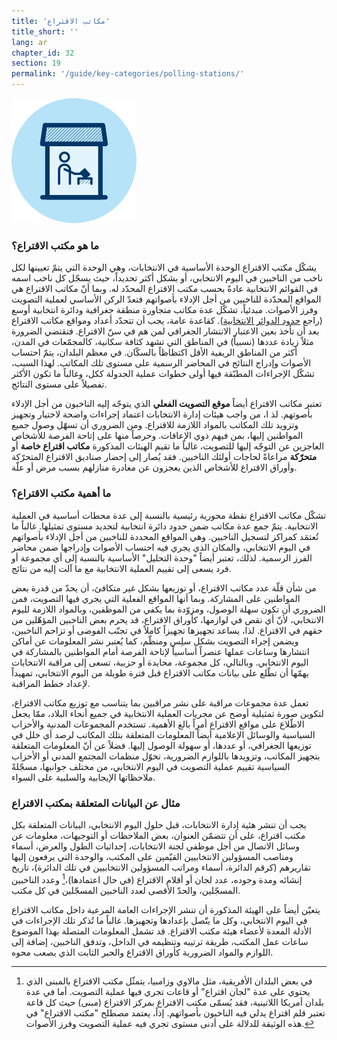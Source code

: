 ```yaml
---
title: 'مكاتب الاقتراع'
title_short: ''
lang: ar
chapter_id: 32
section: 19
permalink: '/guide/key-categories/polling-stations/'
---
```


![مكاتب الاقتراع](/assets/images/inventory/categories/polling-stations.png)

### ما هو مكتب الاقتراع؟

يشكّل مكتب الاقتراع الوحدة الأساسية في الانتخابات، وهي الوحدة التي يتمّ تعيينها لكل ناخب من الناخبين في اليوم الانتخابي، أو بشكل أكثر تحديداً، حيث يسجّل كل ناخب اسمه في القوائم الانتخابية عادةً بحسب مكتب الاقتراع المحدّد له. وبما أنّ مكاتب الاقتراع هي المواقع المحدّدة للناخبين من أجل الإدلاء بأصواتهم فتعدّ الركن الأساسي لعملية التصويت وفرز الأصوات. مبدئياً، تشكّل عدة مكاتب متجاورة منطقة جغرافية ودائرة انتخابية أوسع (راجع [حدود الدوائر الانتخابية](/ar/guide/key-categories/electoral-boundaries/)). كقاعدة عامة، يجب أن تتحدّد أعداد ومواقع مكاتب الاقتراع بعد أن تأخذ بعين الاعتبار الانتشار الجغرافي لمن هم في سنّ الاقتراع. فتقتضي الضرورة مثلاً زيادة عددها (نسبياً) في المناطق التي تشهد كثافة سكانية، كالمجمّعات في المدن، أكثر من المناطق الريفية الأقل اكتظاظاً بالسكّان. في معظم البلدان، يتمّ احتساب الأصوات وإدراج النتائج في المحاضر الرسمية على مستوى تلك المكاتب. لهذا السبب، تشكّل الإجراءات المطبّقة فيها أولى خطوات عملية الجدولة ككل، وغالباً ما تكون الأكثر تفصيلاً على مستوى النتائج.

تعتبر مكاتب الاقتراع أيضاً **موقع التصويت الفعلي** الذي يتوجّه إليه الناخبون من أجل الإدلاء بأصوتهم. لذ ا، من واجب هيئات إدارة الانتخابات اعتماد إجراءات واضحة لاختيار وتجهيز وتزويد تلك المكاتب بالمواد اللازمة للاقتراع. ومن الضروري أن تسهّل وصول جميع المواطنين إليها، بمن فيهم ذوي الإعاقات. وحرصاً منها على إتاحة الفرصة للأشخاص العاجزين عن التوجّه إليها للتصويت، غالباً ما تقيم الهيئات المذكورة **مكاتب اقتراع خاصة** أو **متحرّكة** مراعاةً لحاجات أولئك الناخبين. فقد يُصار إلى إحضار صناديق الاقتراع المتحرّكة وأوراق الاقتراع للأشخاص الذين يعجزون عن مغادرة منازلهم بسبب مرض أو علّة.

### ما أهمية مكتب الاقتراع؟

تشكّل مكاتب الاقتراع نقطة محورية رئيسية بالنسبة إلى عدة محطات أساسية في العملية الانتخابية. يتمّ جمع عدة مكاتب ضمن حدود دائرة انتخابية لتحديد مستوى تمثيلها. غالباً ما تُعتمَد كمراكز لتسجيل الناخبين. وهي المواقع المحددة للناخبين من أجل الإدلاء بأصواتهم في اليوم الانتخابي، والمكان الذي يجري فيه احتساب الأصوات وإدراجها ضمن محاضر الفرز الرسمية. لذلك، تعتبر أيضاً "وحدة التحليل" الأساسية بالنسبة إلى أي مجموعة أو فرد يسعى إلى تقييم العملية الانتخابية مع ما آلت إليه من نتائج.

من شأن قلّة عدد مكاتب الاقتراع، أو توزيعها بشكل غير متكافئ، أن يحدّ من قدرة بعض المواطنين على المشاركة. وبما أنها المواقع الفعلية التي يجري فيها التصويت، فمن الضروري أن تكون سهلة الوصول، ومزوّدة بما يكفي من الموظفين، وبالمواد اللازمة لليوم الانتخابي، لأنّ أي نقص في لوازمها، كأوراق الاقتراع، قد يحرم بعض الناخبين المؤهّلين من حقهم في الاقتراع. لذا، يساعد تجهيزها تجهيزاً كاملاً في تجنّب الفوضى أو تزاحم الناخبين، ويضمن إجراء التصويت بشكل سلِس ومنظّم، كما يُعتبر نشر المعلومات عن أماكن انتشارها وساعات عملها عنصراً أساسياً لإتاحة الفرصة أمام المواطنين بالمشاركة في اليوم الانتخابي. وبالتالي، كل مجموعة، محايدة أو حزبية، تسعى إلى مراقبة الانتخابات يهمّها أن تطّلع على بيانات مكاتب الاقتراع قبل فترة طويلة من اليوم الانتخابي، تمهيداً لإعداد خطط المراقبة.

تعمل عدة مجموعات مراقبة على نشر مراقبين بما يتناسب مع توزيع مكاتب الاقتراع، لتكوين صورة تمثيلية أوضح عن مجريات العملية الانتخابية في جميع أنحاء البلاد، ممّا يجعل الاطّلاع على مواقع الاقتراع أمراً بالغ الأهمية. تستخدم المجموعات المدنية والأحزاب السياسية والوسائل الإعلامية أيضاً المعلومات المتعلقة بتلك المكاتب لرصد أي خلل في توزيعها الجغرافي، أو عددها، أو سهولة الوصول إليها. فضلاً عن أنّ المعلومات المتعلقة بتجهيز المكاتب، وتزويدها باللوازم الضرورية، تخوّل منظمات المجتمع المدني أو الأحزاب السياسية تقييم عملية التصويت في اليوم الانتخابي، من مختلف جوانبها، مسجّلةً ملاحظاتها الإيجابية والسلبية على السواء.

### مثال عن البيانات المتعلقة بمكتب الاقتراع

يجب أن تنشر هئية إدارة الانتخابات، قبل حلول اليوم الانتخابي، البيانات المتعلقة بكل مكتب اقتراع، على أن تتضمّن العنوان، بعض الملاحظات أو التوجيهات، معلومات عن وسائل الاتصال من أجل موظفي لجنة الانتخابات، إحداثيات الطول والعرض، أسماء ومناصب المسؤولين الانتخابيين القيّمين على المكتب، والوحدة التي يرفعون إليها تقاريرهم (كرقم الدائرة، أسماء ومراتب المسؤولين الانتخابيين في تلك الدائرة)، تاريخ إنشائه ومدة وجوده، عدد لجان أو أقلام الاقتراع (في حال اعتمادها)،[^1] وعدد الناخبين المسجّلين، والحدّ الأقصى لعدد الناخبين المسجّلين في كل مكتب.

يتعيّن أيضاً على الهيئة المذكورة أن تنشر الإجراءات العامة المرعية داخل مكاتب الاقتراع في اليوم الانتخابي، وكل ما يتّصل بإعدادها وتجهيزها. غالباً ما تُذكر تلك الإجراءات في الأدلة المعدة لأعضاء هيئة مكتب الاقتراع. قد تشمل المعلومات المتصلة بهذا الموضوع ساعات عمل المكتب، طريقة ترتيبه وتنظيمه في الداخل، وتدفق الناخبين، إضافة إلى اللوازم والمواد الضرورية كأوراق الاقتراع والحبر الثابت الذي يصعب محوه.

[^1]: في بعض البلدان الأفريقية، مثل مالاوي وزامبيا، يتمثّل مكتب الاقتراع بالمبنى الذي يحتوي على عدة "لجان اقتراع" أو قاعات تجري فيها عملية التصويت. أما في عدة بلدان أمريكا اللاتينية، فقد يُسمّى مكتب الاقتراع بمركز الاقتراع (مبنى) حيث كل قاعة تعتبر قلم اقتراع يدلي فيه الناخبون بأصواتهم. إذاً، يعتمد مصطلح "مكتب الاقتراع" في هذه الوثيقة للدلالة على أدنى مستوى تجري فيه عملية التصويت وفرز الأصوات.
